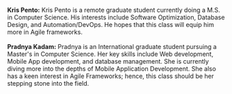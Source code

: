 **Kris Pento:** Kris Pento is a remote graduate student currently doing a M.S. in Computer Science. His interests include Software Optimization, Database Design, and Automation/DevOps. He hopes that this class will equip him more in Agile frameworks.<br><br>
**Pradnya Kadam:** Pradnya is an International graduate student pursuing a Master's in Computer Science. Her key skills include Web development, Mobile App development, and database management. She is currently diving more into the depths of Mobile Application Development. She also has a keen interest in Agile Frameworks; hence, this class should be her stepping stone into the field.
